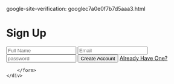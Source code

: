 
google-site-verification: googlec7a0e0f7b7d5aaa3.html


<!DOCTYPE html>
<html lang="en">
<head>
    <meta charset="UTF-8">
    <meta name="viewport" content="width=, initial-scale=1.0">
    <title>Kaydol Formu</title>
    <link rel="stylesheet" href="style.css">
    <meta name="google-site-verification" content="PuujJ80JBVPruH8jxUX-ziSzDanLAJRA0j-4MyetWn4" />
</head>
<body>
    <div class="signup-form">
        <form action="index.html">
            <h1>Sign Up</h1>
            <input type="text" placeholder="Full Name" class="txt">
            <input type="email" placeholder="Email" class="txt">
            <input type="password" placeholder="password" class="txt">
            <input type="submit" value="Create Account" class="signup-btn">
            <a href="#">Already Have One?</a>

        </form>
    </div>
</body>
</html>
